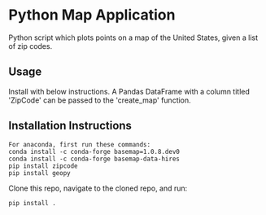 # Python Map Application
Python script which plots points on a map of the United States, given a list of zip codes. 

## Usage 

Install with below instructions. A Pandas DataFrame with a column titled 
'ZipCode' can be passed to the 'create\_map' function.

## Installation Instructions 

```
For anaconda, first run these commands:
conda install -c conda-forge basemap=1.0.8.dev0
conda install -c conda-forge basemap-data-hires
pip install zipcode
pip install geopy
```

Clone this repo, navigate to the cloned repo, and run:

`pip install .`
